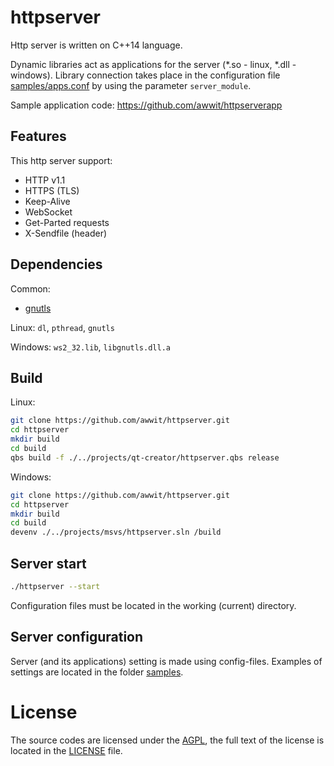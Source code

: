 httpserver
==========

Http server is written on C++14 language.

Dynamic libraries act as applications for the server
(\*.so - linux, \*.dll - windows).
Library connection takes place in the configuration file
[samples/apps.conf](samples/apps.conf)
by using the parameter `server_module`.

Sample application code: https://github.com/awwit/httpserverapp

Features
--------

This http server support:

* HTTP v1.1
* HTTPS (TLS)
* Keep-Alive
* WebSocket
* Get-Parted requests
* X-Sendfile (header)

Dependencies
------------

Common:

* [gnutls](https://www.gnutls.org/)

Linux: `dl`, `pthread`, `gnutls`

Windows: `ws2_32.lib`, `libgnutls.dll.a`

Build
-----

Linux:

```sh
git clone https://github.com/awwit/httpserver.git
cd httpserver
mkdir build
cd build
qbs build -f ./../projects/qt-creator/httpserver.qbs release
```

Windows:

```sh
git clone https://github.com/awwit/httpserver.git
cd httpserver
mkdir build
cd build
devenv ./../projects/msvs/httpserver.sln /build
```

Server start
------------

```sh
./httpserver --start
```

Configuration files must be located in the working (current) directory.

Server configuration
--------------------

Server (and its applications) setting is made using config-files.
Examples of settings are located in the folder [samples](samples/).

License
=======

The source codes are licensed under the
[AGPL](http://www.gnu.org/licenses/agpl.html),
the full text of the license is located in the [LICENSE](LICENSE) file.
